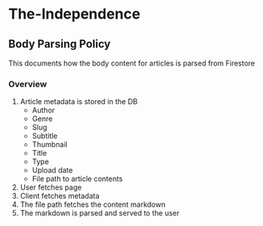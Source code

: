 # The-Independence

## Body Parsing Policy

This documents how the body content for articles is parsed from Firestore

### Overview

1. Article metadata is stored in the DB
   - Author
   - Genre
   - Slug
   - Subtitle
   - Thumbnail
   - Title
   - Type
   - Upload date
   - File path to article contents
2. User fetches page
3. Client fetches metadata
4. The file path fetches the content markdown
5. The markdown is parsed and served to the user

